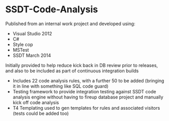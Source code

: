 # SSDT-Code-Analysis

Published from an internal work project and developed using:
-  Visual Studio 2012
-  C#
-  Style cop
-  MSTest
-  SSDT March 2014

Initially provided to help reduce kick back in DB review prior to releases, and also to be included as part of continuous integration builds 

- Includes 22 code analysis rules, with a further 50 to be added (bringing it in line with something like SQL code guard)
- Testing framework to provide integration testing against SSDT code analysis engine without having to fireup database project 
  and manually kick off code analysis
- T4 Templating used to gen templates for rules and associated visitors (tests could be added too)
